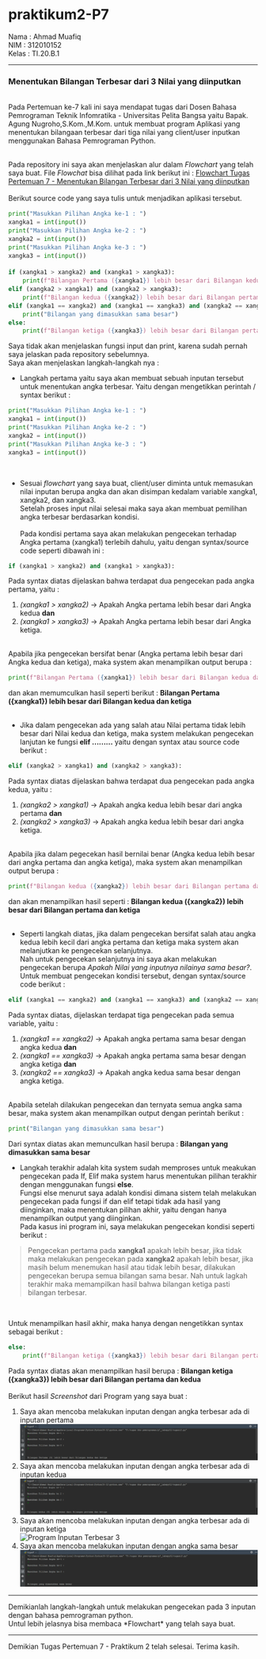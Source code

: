 # praktikum2-P7
Nama : Ahmad Muafiq<br>
NIM : 312010152<br>
Kelas : TI.20.B.1<br>
<hr>


### Menentukan Bilangan Terbesar dari 3 Nilai yang diinputkan

<br>
Pada Pertemuan ke-7 kali ini saya mendapat tugas dari Dosen Bahasa Pemrograman Teknik Infomratika - Universitas Pelita Bangsa yaitu Bapak. Agung Nugroho,S.Kom.,M.Kom. untuk membuat program Aplikasi yang menentukan bilangaan terbesar dari tiga nilai yang client/user inputkan menggunakan Bahasa Pemrograman Python.<br><br>


Pada repository ini saya akan menjelaskan alur dalam *Flowchart* yang telah saya buat. File *Flowchat* bisa dilihat pada link berikut ini : [Flowchart Tugas Pertemuan 7 - Menentukan Bilangan Terbesar dari 3 Nilai yang diinputkan](flowchart-ahmadmuafiq-312010152.pdf) 
<br><br> 
Berikut source code yang saya tulis untuk menjadikan aplikasi tersebut.

``` python
print("Masukkan Pilihan Angka ke-1 : ")
xangka1 = int(input())
print("Masukkan Pilihan Angka ke-2 : ")
xangka2 = int(input())
print("Masukkan Pilihan Angka ke-3 : ")
xangka3 = int(input())

if (xangka1 > xangka2) and (xangka1 > xangka3):
    print(f"Bilangan Pertama ({xangka1}) lebih besar dari Bilangan kedua dan ketiga")
elif (xangka2 > xangka1) and (xangka2 > xangka3):
    print(f"Bilangan kedua ({xangka2}) lebih besar dari Bilangan pertama dan ketiga")
elif (xangka1 == xangka2) and (xangka1 == xangka3) and (xangka2 == xangka3):
    print("Bilangan yang dimasukkan sama besar")
else:
    print(f"Bilangan ketiga ({xangka3}) lebih besar dari Bilangan pertama dan kedua")
```

Saya tidak akan menjelaskan fungsi input dan print, karena sudah pernah saya jelaskan pada repository sebelumnya.<br>
Saya akan menjelaskan langkah-langkah nya :<br>

* Langkah pertama yaitu saya akan membuat sebuah inputan tersebut untuk menentukan angka terbesar. Yaitu dengan mengetikkan perintah / syntax berikut :<br>
``` python
print("Masukkan Pilihan Angka ke-1 : ")
xangka1 = int(input())
print("Masukkan Pilihan Angka ke-2 : ")
xangka2 = int(input())
print("Masukkan Pilihan Angka ke-3 : ")
xangka3 = int(input())
```
<br>

* Sesuai *flowchart* yang saya buat, client/user diminta untuk memasukan nilai inputan berupa angka dan akan disimpan kedalam variable xangka1, xangka2, dan xangka3. <br> 
Setelah proses input nilai selesai maka saya akan membuat pemilihan angka terbesar berdasarkan kondisi.<br>
<br> Pada kondisi pertama saya akan melakukan pengecekan terhadap Angka pertama (xangka1) terlebih dahulu, yaitu dengan syntax/source code seperti dibawah ini :<br>
``` python
if (xangka1 > xangka2) and (xangka1 > xangka3):
```
Pada syntax diatas dijelaskan bahwa terdapat dua pengecekan pada angka pertama, yaitu :<br>
   1. *(xangka1 > xangka2)* -> Apakah Angka pertama lebih besar dari Angka kedua **dan**
   2. *(xangka1 > xangka3)* -> Apakah Angka pertama lebih besar dari Angka ketiga.
<br>
Apabila jika pengecekan bersifat benar (Angka pertama lebih besar dari Angka kedua dan ketiga), maka system akan menampilkan output berupa :<br>

``` python
print(f"Bilangan Pertama ({xangka1}) lebih besar dari Bilangan kedua dan ketiga")
```

dan akan memumculkan hasil seperti berikut : **Bilangan Pertama ({xangka1}) lebih besar dari Bilangan kedua dan ketiga**<br>
<br>

* Jika dalam pengecekan ada yang salah atau Nilai pertama tidak lebih besar dari Nilai kedua dan ketiga, maka system melakukan pengecekan lanjutan ke fungsi **elif .........** yaitu dengan syntax atau source code berikut : <br>

``` python
elif (xangka2 > xangka1) and (xangka2 > xangka3):
```
Pada syntax diatas dijelaskan bahwa terdapat dua pengecekan pada angka kedua, yaitu : <br>
   1. *(xangka2 > xangka1)* -> Apakah angka kedua lebih besar dari angka pertama **dan**
   2. *(xangka2 > xangka3)* -> Apakah angka kedua lebih besar dari angka ketiga.
<br>
Apabila jika dalam pegecekan hasil bernilai benar (Angka kedua lebih besar dari angka pertama dan angka ketiga), maka system akan menampilkan output berupa :<br>

``` python
print(f"Bilangan kedua ({xangka2}) lebih besar dari Bilangan pertama dan ketiga")
```
dan akan menampilkan hasil seperti : **Bilangan kedua ({xangka2}) lebih besar dari Bilangan pertama dan ketiga**<br>
<br>

* Seperti langkah diatas, jika dalam pengecekan bersifat salah atau angka kedua lebih kecil dari angka pertama dan ketiga maka system akan melanjutkan ke pengecekan selanjutnya.<br>
Nah untuk pengecekan selanjutnya ini saya akan melakukan pengecekan berupa *Apakah Nilai yang inputnya nilainya sama besar?*.<br>
Untuk membuat pengecekan kondisi tersebut, dengan syntax/source code berikut :<br>

``` python
elif (xangka1 == xangka2) and (xangka1 == xangka3) and (xangka2 == xangka3):
```

Pada syntax diatas, dijelaskan terdapat tiga pengecekan pada semua variable, yaitu :<br>
   1. *(xangka1 == xangka2)* -> Apakah angka pertama sama besar dengan angka kedua **dan**
   2. *(xangka1 == xangka3)* -> Apakah angka pertama sama besar dengan angka ketiga **dan**
   3. *(xangka2 == xangka3)* -> Apakah angka kedua sama besar dengan angka ketiga.
<br>
Apabila setelah dilakukan pengecekan dan ternyata semua angka sama besar, maka system akan menampilkan output dengan perintah berikut :<br>

``` python
print("Bilangan yang dimasukkan sama besar")
```

Dari syntax diatas akan memunculkan hasil berupa : **Bilangan yang dimasukkan sama besar**<br>

* Langkah terakhir adalah kita system sudah memproses untuk meakukan pengecekan pada If, Elif maka system harus menentukan pilihan terakhir dengan menggunakan fungsi **else**. <br>
Fungsi else menurut saya adalah kondisi dimana sistem telah melakukan pengecekan pada fungsi if dan elif tetapi tidak ada hasil yang diinginkan, maka menentukan pilihan akhir, yaitu dengan hanya menampilkan output yang diinginkan.<br>
Pada kasus ini program ini, saya melakukan pengecekan kondisi seperti berikut :

> Pengecekan pertama pada **xangka1** apakah lebih besar, jika tidak maka melakukan pengecekan pada **xangka2** apakah lebih besar, jika masih belum menemukan hasil atau tidak lebih besar, dilakukan pengecekan berupa semua bilangan sama besar. Nah untuk lagkah terakhir maka memampilkan hasil bahwa bilangan ketiga pasti bilangan terbesar.
<br>

Untuk menampilkan hasil akhir, maka hanya dengan nengetikkan syntax sebagai berikut :<br>

``` python
else:
    print(f"Bilangan ketiga ({xangka3}) lebih besar dari Bilangan pertama dan kedua")
```

Pada syntax diatas akan menampilkan hasil berupa : **Bilangan ketiga ({xangka3}) lebih besar dari Bilangan pertama dan kedua**<br>
<br>
Berikut hasil *Screenshot* dari Program yang saya buat :<br>
1. Saya akan mencoba melakukan inputan dengan angka terbesar ada di inputan pertama<br>
   ![Program Angka Terbesar 1](picture/bilangan1terbesar.PNG)
   <br>
2. Saya akan mencoba melakukan inputan dengan angka terbesar ada di inputan kedua<br>
   ![Program Angka Terbesar 2](picture/bilangan2terbesar.PNG)
   <br>
3. Saya akan mencoba melakukan inputan dengan angka terbesar ada di inputan ketiga<br>
   ![Program Inputan Terbesar 3](picture/bilangan3terbesar.PNG)
   <br>
4. Saya akan mencoba melakukan inputan dengan angka sama besar<br>
   ![Program Inputan sama besar](picture/bilangan3samabesar.PNG)
   <br>
<hr>
Demikianlah langkah-langkah untuk melakukan pengecekan pada 3 inputan dengan bahasa pemrograman python.<br>
Untul lebih jelasnya bisa membaca *Flowchart* yang telah saya buat.
<hr>
Demikian Tugas Pertemuan 7 - Praktikum 2 telah selesai. Terima kasih.<br>
